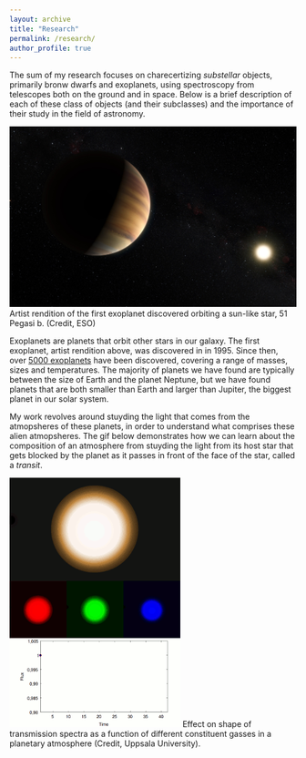 ```yaml
---
layout: archive
title: "Research"
permalink: /research/
author_profile: true
---  
```


The sum of my research focuses on charecertizing *substellar* objects, primarily bronw dwarfs and exoplanets, using spectroscopy from telescopes both on the ground and in space. Below is a brief description of each of these class of objects (and their subclasses) and the importance of their study in the field of astronomy.


![Exoplanets](../images/51peg.png)
Artist rendition of the first exoplanet discovered orbiting a sun-like star, 51 Pegasi b. (Credit, ESO)


Exoplanets are planets that orbit other stars in our galaxy. The first exoplanet, artist rendition above, was discovered in in 1995. Since then, over [5000 exoplanets](https://exoplanet.eu/plots/) have been discovered, covering a range of masses, sizes and temperatures. The majority of planets we have found are typically between the size of Earth and the planet Neptune, but we have found planets that are both smaller than Earth and larger than Jupiter, the biggest planet in our solar system. 

My work revolves around stuyding the light that comes from the atmopsheres of these planets, in order to understand what comprises these alien atmopsheres. The gif below demonstrates how we can learn about the composition of an atmosphere from stuyding the light from its host star that gets blocked by the planet as it passes in front of the face of the star, called a *transit*.


![Transits](../images/transit.gif)
Effect on shape of transmission spectra as a function of different constituent gasses in a planetary atmosphere (Credit, Uppsala University).
